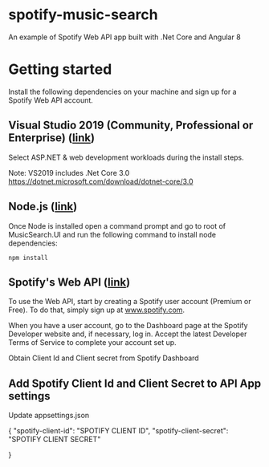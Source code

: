 # spotify-music-search
An example of Spotify Web API app built with .Net Core and Angular 8


# Getting started

Install the following dependencies on your machine and sign up for a Spotify Web API account.  

## Visual Studio 2019 (Community, Professional or Enterprise) ([link](https://visualstudio.microsoft.com/vs/))

Select ASP.NET & web development workloads during the install steps.  

Note: VS2019 includes .Net Core 3.0 https://dotnet.microsoft.com/download/dotnet-core/3.0

## Node.js ([link](https://nodejs.org/en/))

Once Node is installed open a command prompt and go to root of MusicSearch.UI and run the following command to install node dependencies:

    npm install
        
## Spotify's Web API ([link](https://developer.spotify.com/web-api/))

To use the Web API, start by creating a Spotify user account (Premium or Free). To do that, simply sign up at www.spotify.com.

When you have a user account, go to the Dashboard page at the Spotify Developer website and, if necessary, log in. Accept the latest Developer Terms of Service to complete your account set up.

Obtain Client Id and Client secret from Spotify Dashboard

## Add Spotify Client Id and Client Secret to API App settings

Update appsettings.json

{
 "spotify-client-id": "SPOTIFY CLIENT ID",
  "spotify-client-secret": "SPOTIFY CLIENT SECRET"

}
